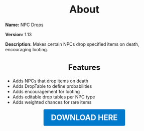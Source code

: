 <h1 style="text-align:center; font-size:2rem; font-weight:bold;">About</h1>

**Name:**
NPC Drops

**Version:**
1.13

**Description:**
Makes certain NPCs drop specified items on death, encouraging looting.

<h2 style="text-align:center; font-size:1.5rem; font-weight:bold;">Features</h2>

- Adds NPCs that drop items on death
- Adds DropTable to define probabilities
- Adds encouragement for looting
- Adds editable drop tables per NPC type
- Adds weighted chances for rare items





<p align="center"><a href="https://github.com/LiliaFramework/Modules/raw/refs/heads/gh-pages/npcdrop.zip" style="display:inline-block;padding:12px 24px;font-size:1.5rem;font-weight:bold;text-decoration:none;color:#fff;background-color:var(--md-primary-fg-color,#007acc);border-radius:4px;">DOWNLOAD HERE</a></p>